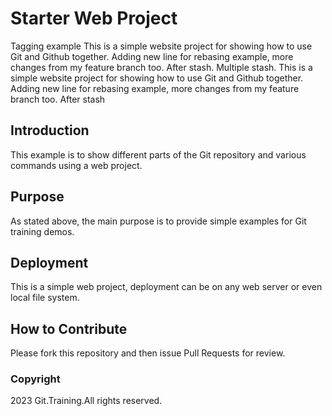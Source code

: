 # Starter Web Project
Tagging example
This is a simple website project for showing how to use Git and Github together. Adding new line for rebasing example, more changes from my feature branch too. After stash. Multiple stash.
This is a simple website project for showing how to use Git and Github together. Adding new line for rebasing example, more changes from my feature branch too. After stash

## Introduction

This example is to show different parts of the Git repository and various commands using a web project.

## Purpose 

As stated above, the main purpose is to provide simple examples for Git training demos.
 
## Deployment

This is a simple web project, deployment can be on any web server or even local file system.

## How to Contribute

Please fork this repository and then issue Pull Requests for review.

### Copyright

2023 Git.Training.All rights reserved.